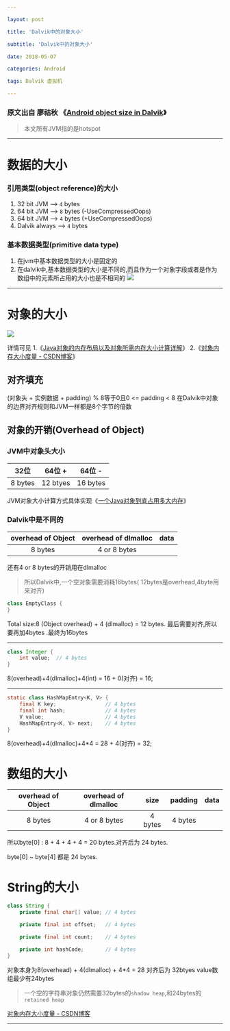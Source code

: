 ```yaml
---

layout: post

title: 'Dalvik中的对象大小'

subtitle: 'Dalvik中的对象大小'

date: 2018-05-07

categories: Android

tags: Dalvik 虚拟机 

---
```


### 原文出自 廖祜秋 《[Android object size in Dalvik](https://www.liaohuqiu.net/posts/android-object-size-dalvik/)》

> 本文所有JVM指的是hotspot

---

# 数据的大小
### 引用类型(object reference)的大小
1. 32 bit JVM --> `4` bytes
2. 64 bit JVM --> `8` bytes  (-UseCompressedOops)
3. 64 bit JVM --> `4` bytes  (+UseCompressedOops)
4. Dalvik always  --> `4` bytes

### 基本数据类型(primitive data type)
1. 在jvm中基本数据类型的大小是固定的
2. 在dalvik中,基本数据类型的大小是不同的,而且作为一个对象字段或者是作为数组中的元素所占用的大小也是不相同的
![](http://ww1.sinaimg.cn/large/6ad807f3gy1fr2ki25j5zj20jq0cpmxl.jpg)

---

# 对象的大小
![](http://ww1.sinaimg.cn/large/6ad807f3gy1fr2liw9jwxj20jj054t8p.jpg)

详情可见
1.《[Java对象的内存布局以及对象所需内存大小计算详解](https://www.cnblogs.com/daniaoge/p/6161734.html)》
2.《[对象内存大小度量 \- CSDN博客](https://blog.csdn.net/liu251/article/details/50190247)》

## 对齐填充
(对象头 + 实例数据 + padding) % 8等于0且0 <= padding < 8
在Dalvik中对象的边界对齐规则和JVM一样都是8个字节的倍数

## 对象的开销(Overhead of Object)
### JVM中对象头大小
32位| 64位 + | 64位 -
:-: | :-: | :-: 
8 bytes  | 12 btyes| 16 bytes 
JVM对象大小计算方式具体实现《[一个Java对象到底占用多大内存](https://blog.csdn.net/rainnnbow/article/details/48655671)》

### Dalvik中是不同的
overhead of Object | overhead of dlmalloc |  data
:-: | :-: | :-: 
8 bytes  | 4 or 8 bytes   | 

还有4 or 8 bytes的开销用在dlmalloc
> 所以Dalvik中,一个空对象需要消耗16bytes( 12bytes是overhead,4byte用来对齐)

```java
class EmptyClass {
}
```
Total size:8 (Object overhead) + 4 (dlmalloc) = 12 bytes. 最后需要对齐,所以要再加4bytes .最终为16bytes

---
```java
class Integer {
    int value;  // 4 bytes
}
```
8(overhead)+4(dlmalloc)+4(int) = 16 + 0(对齐) = 16;

---
```java
static class HashMapEntry<K, V> {
    final K key;                // 4 bytes
    final int hash;             // 4 bytes
    V value;                    // 4 bytes
    HashMapEntry<K, V> next;    // 4 bytes
}
```
8(overhead)+4(dlmalloc)+4*4 = 28 + 4(对齐) = 32;


# 数组的大小
overhead of Object | overhead of dlmalloc |  size  | padding |  data
:-: | :-: | :-: | :-: | :-: 
8 bytes  | 4 or 8 bytes | 4 bytes | 4 bytes | 

所以byte[0] : 8 + 4 + 4 + 4 = 20 bytes.对齐后为 24 bytes.

byte[0] ~ byte[4] 都是 24 bytes.

# String的大小

```java
class String {
    private final char[] value; // 4 bytes

    private final int offset;   // 4 bytes

    private final int count;    // 4 bytes

    private int hashCode;       // 4 bytes
}
```

对象本身为8(overhead) + 4(dlmalloc) + 4*4 = 28 对齐后为 32btyes
value数组最少有24bytes

> 一个空的字符串对象仍然需要32bytes的`shadow heap`,和24bytes的 `retained heap`

[对象内存大小度量 \- CSDN博客](https://blog.csdn.net/liu251/article/details/50190247)

---



